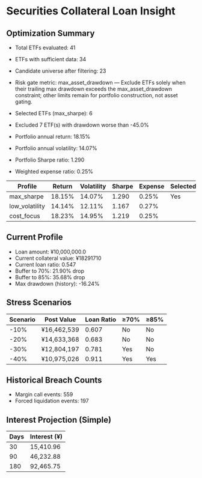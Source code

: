 # Securities Collateral Loan Insight

## Optimization Summary
- Total ETFs evaluated: 41
- ETFs with sufficient data: 34
- Candidate universe after filtering: 23
- Risk gate metric: max_asset_drawdown — Exclude ETFs solely when their trailing max drawdown exceeds the max_asset_drawdown constraint; other limits remain for portfolio construction, not asset gating.

- Selected ETFs (max_sharpe): 6
- Excluded 7 ETF(s) with drawdown worse than -45.0%
- Portfolio annual return: 18.15%
- Portfolio annual volatility: 14.07%
- Portfolio Sharpe ratio: 1.290
- Weighted expense ratio: 0.25%

| Profile | Return | Volatility | Sharpe | Expense | Selected |
| --- | --- | --- | --- | --- | --- |
| max_sharpe | 18.15% | 14.07% | 1.290 | 0.25% | Yes |
| low_volatility | 14.14% | 12.11% | 1.167 | 0.27% |  |
| cost_focus | 18.23% | 14.95% | 1.219 | 0.25% |  |

## Current Profile
- Loan amount: ¥10,000,000.0
- Current collateral value: ¥18291710
- Current loan ratio: 0.547
- Buffer to 70%: 21.90% drop
- Buffer to 85%: 35.68% drop
- Max drawdown (history): -16.24%

## Stress Scenarios
| Scenario | Post Value | Loan Ratio | ≥70% | ≥85% |
| --- | --- | --- | --- | --- |
| -10% | ¥16,462,539 | 0.607 | No | No |
| -20% | ¥14,633,368 | 0.683 | No | No |
| -30% | ¥12,804,197 | 0.781 | Yes | No |
| -40% | ¥10,975,026 | 0.911 | Yes | Yes |

## Historical Breach Counts
- Margin call events: 559
- Forced liquidation events: 197

## Interest Projection (Simple)
| Days | Interest (¥) |
| --- | --- |
| 30 | 15,410.96 |
| 90 | 46,232.88 |
| 180 | 92,465.75 |
